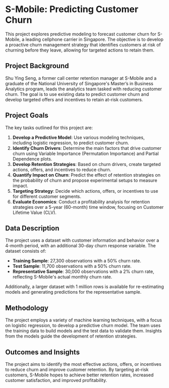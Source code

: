 # S-Mobile: Predicting Customer Churn

This project explores predictive modeling to forecast customer churn for S-Mobile, a leading cellphone carrier in Singapore. The objective is to develop a proactive churn management strategy that identifies customers at risk of churning before they leave, allowing for targeted actions to retain them.

## Project Background
Shu Ying Seng, a former call center retention manager at S-Mobile and a graduate of the National University of Singapore's Master’s in Business Analytics program, leads the analytics team tasked with reducing customer churn. The goal is to use existing data to predict customer churn and develop targeted offers and incentives to retain at-risk customers.

## Project Goals
The key tasks outlined for this project are:
1. **Develop a Predictive Model**: Use various modeling techniques, including logistic regression, to predict customer churn.
2. **Identify Churn Drivers**: Determine the main factors that drive customer churn using Variable Importance (Permutation Importance) and Partial Dependence plots.
3. **Develop Retention Strategies**: Based on churn drivers, create targeted actions, offers, and incentives to reduce churn.
4. **Quantify Impact on Churn**: Predict the effect of retention strategies on the probability of churn and propose experimental setups to measure impact.
5. **Targeting Strategy**: Decide which actions, offers, or incentives to use for different customer segments.
6. **Evaluate Economics**: Conduct a profitability analysis for retention strategies over a 5-year (60-month) time window, focusing on Customer Lifetime Value (CLV).

## Data Description
The project uses a dataset with customer information and behavior over a 4-month period, with an additional 30-day churn response variable. The dataset consists of:
- **Training Sample**: 27,300 observations with a 50% churn rate.
- **Test Sample**: 11,700 observations with a 50% churn rate.
- **Representative Sample**: 30,000 observations with a 2% churn rate, reflecting S-Mobile's actual monthly churn rate.

Additionally, a larger dataset with 1 million rows is available for re-estimating models and generating predictions for the representative sample.

## Methodology
The project employs a variety of machine learning techniques, with a focus on logistic regression, to develop a predictive churn model. The team uses the training data to build models and the test data to validate them. Insights from the models guide the development of retention strategies.

## Outcomes and Insights
The project aims to identify the most effective actions, offers, or incentives to reduce churn and improve customer retention. By targeting at-risk customers, S-Mobile hopes to achieve better retention rates, increased customer satisfaction, and improved profitability.

